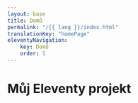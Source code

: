 ```yaml
---
layout: base
title: Domů
permalink: "/{{ lang }}/index.html"
translationKey: "homePage"
eleventyNavigation:
    key: Domů
    order: 1
---
```

# Můj Eleventy projekt
